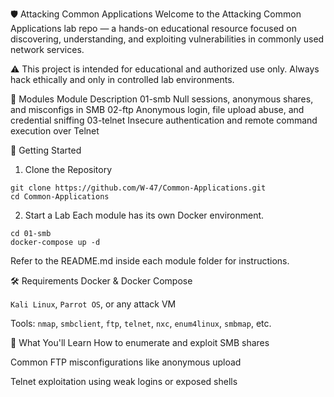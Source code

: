 🛡️ Attacking Common Applications
Welcome to the Attacking Common Applications lab repo — a hands-on educational resource focused on discovering, understanding, and exploiting vulnerabilities in commonly used network services.

⚠️ This project is intended for educational and authorized use only. Always hack ethically and only in controlled lab environments.

📂 Modules
Module Description
01-smb Null sessions, anonymous shares, and misconfigs in SMB
02-ftp Anonymous login, file upload abuse, and credential sniffing
03-telnet Insecure authentication and remote command execution over Telnet

🧪 Getting Started

1. Clone the Repository

```
git clone https://github.com/W-47/Common-Applications.git
cd Common-Applications
```

2. Start a Lab
   Each module has its own Docker environment.

```
cd 01-smb
docker-compose up -d
```

Refer to the README.md inside each module folder for instructions.

🛠️ Requirements
Docker & Docker Compose

`Kali Linux`, `Parrot OS`, or any attack VM

Tools: `nmap`, `smbclient`, `ftp`, `telnet`, `nxc`, `enum4linux`, `smbmap`, etc.

🎯 What You'll Learn
How to enumerate and exploit SMB shares

Common FTP misconfigurations like anonymous upload

Telnet exploitation using weak logins or exposed shells
